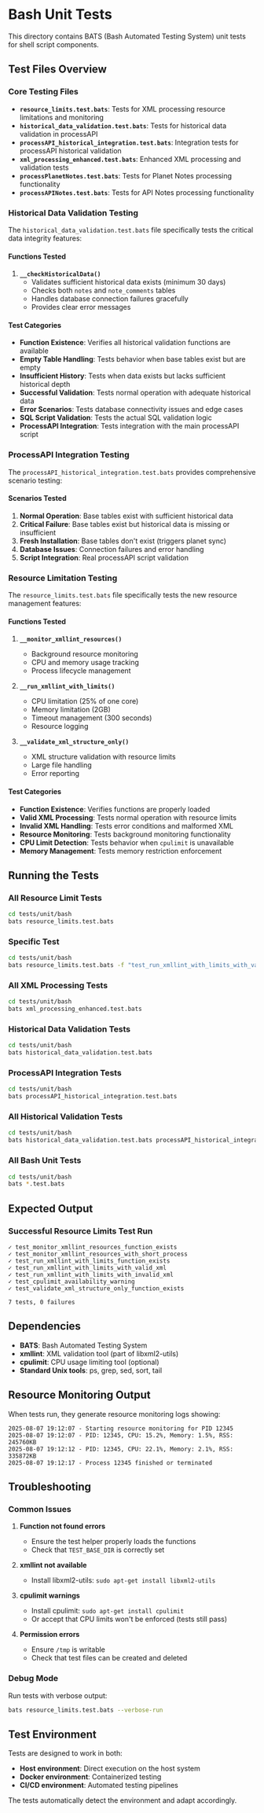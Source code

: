 # Bash Unit Tests

This directory contains BATS (Bash Automated Testing System) unit tests for shell script components.

## Test Files Overview

### Core Testing Files

- **`resource_limits.test.bats`**: Tests for XML processing resource limitations and monitoring
- **`historical_data_validation.test.bats`**: Tests for historical data validation in processAPI
- **`processAPI_historical_integration.test.bats`**: Integration tests for processAPI historical validation
- **`xml_processing_enhanced.test.bats`**: Enhanced XML processing and validation tests
- **`processPlanetNotes.test.bats`**: Tests for Planet Notes processing functionality
- **`processAPINotes.test.bats`**: Tests for API Notes processing functionality

### Historical Data Validation Testing

The `historical_data_validation.test.bats` file specifically tests the critical data integrity features:

#### Functions Tested

1. **`__checkHistoricalData()`**
   - Validates sufficient historical data exists (minimum 30 days)
   - Checks both `notes` and `note_comments` tables
   - Handles database connection failures gracefully
   - Provides clear error messages

#### Test Categories

- **Function Existence**: Verifies all historical validation functions are available
- **Empty Table Handling**: Tests behavior when base tables exist but are empty
- **Insufficient History**: Tests when data exists but lacks sufficient historical depth
- **Successful Validation**: Tests normal operation with adequate historical data
- **Error Scenarios**: Tests database connectivity issues and edge cases
- **SQL Script Validation**: Tests the actual SQL validation logic
- **ProcessAPI Integration**: Tests integration with the main processAPI script

### ProcessAPI Integration Testing

The `processAPI_historical_integration.test.bats` provides comprehensive scenario testing:

#### Scenarios Tested

1. **Normal Operation**: Base tables exist with sufficient historical data
2. **Critical Failure**: Base tables exist but historical data is missing or insufficient
3. **Fresh Installation**: Base tables don't exist (triggers planet sync)
4. **Database Issues**: Connection failures and error handling
5. **Script Integration**: Real processAPI script validation

### Resource Limitation Testing

The `resource_limits.test.bats` file specifically tests the new resource management features:

#### Functions Tested

1. **`__monitor_xmllint_resources()`**
   - Background resource monitoring
   - CPU and memory usage tracking
   - Process lifecycle management

2. **`__run_xmllint_with_limits()`**
   - CPU limitation (25% of one core)
   - Memory limitation (2GB)
   - Timeout management (300 seconds)
   - Resource logging

3. **`__validate_xml_structure_only()`**
   - XML structure validation with resource limits
   - Large file handling
   - Error reporting

#### Test Categories

- **Function Existence**: Verifies functions are properly loaded
- **Valid XML Processing**: Tests normal operation with resource limits
- **Invalid XML Handling**: Tests error conditions and malformed XML
- **Resource Monitoring**: Tests background monitoring functionality
- **CPU Limit Detection**: Tests behavior when `cpulimit` is unavailable
- **Memory Management**: Tests memory restriction enforcement

## Running the Tests

### All Resource Limit Tests

```bash
cd tests/unit/bash
bats resource_limits.test.bats
```

### Specific Test

```bash
cd tests/unit/bash
bats resource_limits.test.bats -f "test_run_xmllint_with_limits_with_valid_xml"
```

### All XML Processing Tests

```bash
cd tests/unit/bash
bats xml_processing_enhanced.test.bats
```

### Historical Data Validation Tests

```bash
cd tests/unit/bash
bats historical_data_validation.test.bats
```

### ProcessAPI Integration Tests

```bash
cd tests/unit/bash
bats processAPI_historical_integration.test.bats
```

### All Historical Validation Tests

```bash
cd tests/unit/bash
bats historical_data_validation.test.bats processAPI_historical_integration.test.bats
```

### All Bash Unit Tests

```bash
cd tests/unit/bash
bats *.test.bats
```

## Expected Output

### Successful Resource Limits Test Run

```text
✓ test_monitor_xmllint_resources_function_exists
✓ test_monitor_xmllint_resources_with_short_process  
✓ test_run_xmllint_with_limits_function_exists
✓ test_run_xmllint_with_limits_with_valid_xml
✓ test_run_xmllint_with_limits_with_invalid_xml
✓ test_cpulimit_availability_warning
✓ test_validate_xml_structure_only_function_exists

7 tests, 0 failures
```

## Dependencies

- **BATS**: Bash Automated Testing System
- **xmllint**: XML validation tool (part of libxml2-utils)
- **cpulimit**: CPU usage limiting tool (optional)
- **Standard Unix tools**: ps, grep, sed, sort, tail

## Resource Monitoring Output

When tests run, they generate resource monitoring logs showing:

```text
2025-08-07 19:12:07 - Starting resource monitoring for PID 12345
2025-08-07 19:12:07 - PID: 12345, CPU: 15.2%, Memory: 1.5%, RSS: 245760KB
2025-08-07 19:12:12 - PID: 12345, CPU: 22.1%, Memory: 2.1%, RSS: 335872KB
2025-08-07 19:12:17 - Process 12345 finished or terminated
```

## Troubleshooting

### Common Issues

1. **Function not found errors**
   - Ensure the test helper properly loads the functions
   - Check that `TEST_BASE_DIR` is correctly set

2. **xmllint not available**
   - Install libxml2-utils: `sudo apt-get install libxml2-utils`

3. **cpulimit warnings**
   - Install cpulimit: `sudo apt-get install cpulimit`
   - Or accept that CPU limits won't be enforced (tests still pass)

4. **Permission errors**
   - Ensure `/tmp` is writable
   - Check that test files can be created and deleted

### Debug Mode

Run tests with verbose output:

```bash
bats resource_limits.test.bats --verbose-run
```

## Test Environment

Tests are designed to work in both:

- **Host environment**: Direct execution on the host system
- **Docker environment**: Containerized testing
- **CI/CD environment**: Automated testing pipelines

The tests automatically detect the environment and adapt accordingly.
